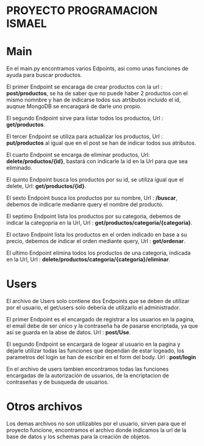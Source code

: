 # PROYECTO PROGRAMACION ISMAEL

# Main

En el main.py encontramos varios Edpoints, asi como unas funciones de ayuda para buscar productos.

El primer Endpoint se encaraga de crear productos con la url : **post/productos**, se ha de saber que no puede haber 2 productos con el mismo nomnbre y han de indicarse todos sus atrtibutos incluido el id, auqnue MongoDB se encaragará de darle uno propio.

El segundo Endpoint sirve para listar todos los productos, Url : **get/productos**.

El tercer Endpoint se utiliza para actualizar los productos, Url : **put/productos** al igual que en el post se han de indicar todos sus atributos.

El cuarto Endpoint se encarga de eliminar productos, Url: **delete/productos/{id}**, bastará con indicarle la id en la Url para que sea eliminado.

El quinto Endpoint busca los productos por su id, se utiliza igual que el delete, Url: **get/productos/{id}**.

El sexto Endpoint busca los productos por su nombre, Url : **/buscar**, debemos de indicarle medianre query el nombre del producto.

El septimo Endpoint lista los productos por su categoria, debemos de indicar la categopria en la Url, Url : **get/productos/categoria/{categoria}**.

El octavo Endpoint lista los productos en el orden indicado en base a su precio, debemos de indicar el orden mediante query, Url : **get/ordenar**.

El ultimo Endpoint elimina todos los productos de una categoria, indicada en la Url, Url : **delete/productos/categoria/{categoria}/eliminar**.

# Users

El archivo de Users solo contiene dos Endpoints que se deben de utilizar por el usuario, el get/users solo debería de utilizarlo el administrador.

El primer Endpoint es el encargado de registrar a los usuarios en la pagina, el email debe de ser único y la contraseña ha de pasarse encriptada, ya que así se guarda en la abse de datos. Url : **post/Use**.

El segundo Endpoint se encargará de logear al usuario en la pagina y dejarle utilizar todas las funciones que dependan de estar logeado, los parametros del login se han de escribir en el form del body. Url : **post/login**

En el archivo de users tambien encontramos todas las funciones encargadas de la autorización de usuarios, de la encriptacion de contraseñas y de busqueda de usuarios.

# Otros archivos

Los demas archivos no son utilizables por el usuario, sirven para que el proyecto funcione, encontramos el archivo donde indicamos la url de la base de datos y los schemas para la creación de objetos.
